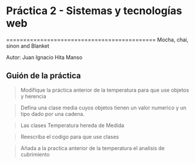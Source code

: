 # Práctica 2 - Sistemas y tecnologías web
============================================
Mocha, chai, sinon and Blanket

Autor: Juan Ignacio Hita Manso

Guión de la práctica
--------------------
> Modifique la práctica anterior de la temperatura para que use objetos y herencia

> Defina una clase media cuyos objetos tienen un valor numerico y un tipo dado por una cadena.

> Las clases Temperatura hereda de Medida

> Reescriba el codigo para que use clases

> Añada a la practica anterior de la temperatura el analisis de cubrimiento

